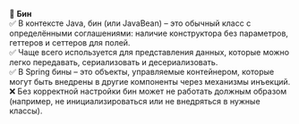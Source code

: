 🔹 **Бин**  
✅ В контексте Java, бин (или JavaBean) – это обычный класс с определёнными соглашениями: наличие конструктора без параметров, геттеров и сеттеров для полей.  
✅ Чаще всего используется для представления данных, которые можно легко передавать, сериализовать и десериализовать.  
✅ В Spring бины – это объекты, управляемые контейнером, которые могут быть внедрены в другие компоненты через механизмы инъекций.  
❌ Без корректной настройки бин может не работать должным образом (например, не инициализироваться или не внедряться в нужные классы).
